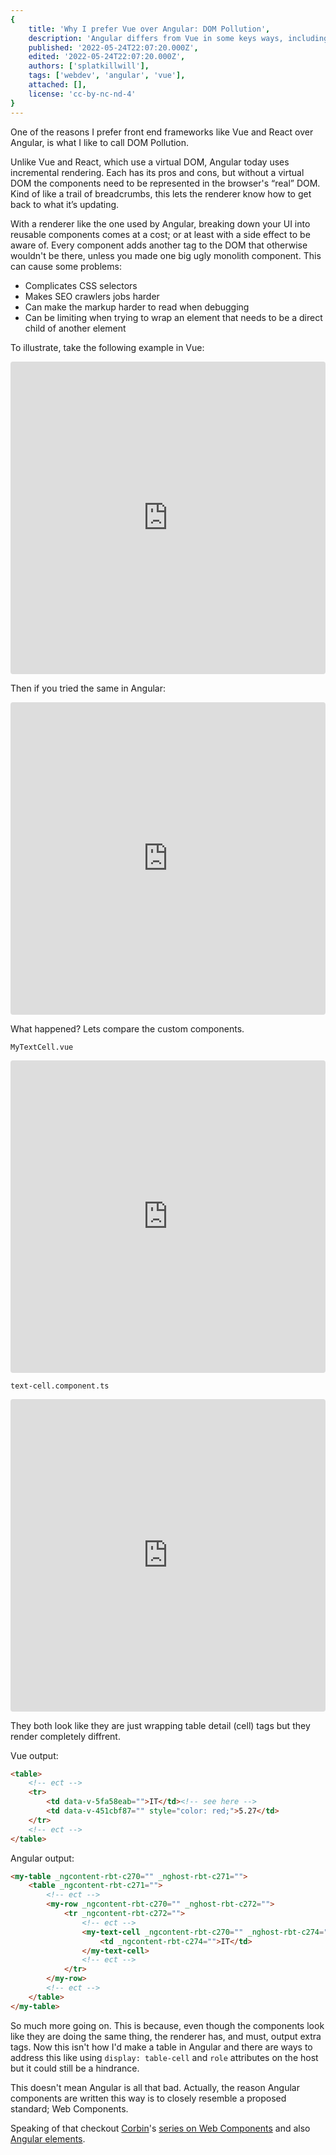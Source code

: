 ```yaml
---
{
    title: 'Why I prefer Vue over Angular: DOM Pollution',
    description: 'Angular differs from Vue in some keys ways, including its "Incremental rendering". This shift introduces something I call "DOM Pollution"; its why I prefer Vue over Angular.',
    published: '2022-05-24T22:07:20.000Z',
    edited: '2022-05-24T22:07:20.000Z',
    authors: ['splatkillwill'],
    tags: ['webdev', 'angular', 'vue'],
    attached: [],
    license: 'cc-by-nc-nd-4'
}
---
```


One of the reasons I prefer front end frameworks like Vue and React over Angular, is what I like to call DOM Pollution.

Unlike Vue and React, which use a virtual DOM, Angular today uses incremental rendering. Each has its pros and cons, but without a virtual DOM the components need to be represented in the browser's “real” DOM. Kind of like a trail of breadcrumbs, this lets the renderer know how to get back to what it’s updating.

With a renderer like the one used by Angular, breaking down your UI into reusable components comes at a cost; or at least with a side effect to be aware of. Every component adds another tag to the DOM that otherwise wouldn't be there, unless you made one big ugly monolith component. This can cause some problems:

- Complicates CSS selectors
- Makes SEO crawlers jobs harder
- Can make the markup harder to read when debugging
- Can be limiting when trying to wrap an element that needs to be a direct child of another element

To illustrate, take the following example in Vue:

<iframe src="https://codesandbox.io/embed/async-leftpad-gjxmqv?codemirror=1&fontsize=14&hidenavigation=1&module=%2Fsrc%2FApp.vue&theme=dark&highlights=1,2,3,4,5,6,7,8,9,10,11,12,13,14,15,16,17,18,19,20,21"
  style="width:100%; height:500px; border:0; border-radius: 4px; overflow:hidden;"
  title="A properly formatted table with 'category' and 'amount' headers to your data."
  sandbox="allow-forms allow-modals allow-popups allow-presentation allow-same-origin allow-scripts"
></iframe>

Then if you tried the same in Angular:

<iframe src="https://codesandbox.io/embed/cranky-shadow-frukfg?codemirror=1&fontsize=14&hidenavigation=1&module=%2Fsrc%2Fapp%2Fapp.component.html&theme=dark&highlights=2,3,4,5,6,7,8,9,10,11,12,13,14,15,16,17,18,19,20,21,22,23,24"
  style="width:100%; height:500px; border:0; border-radius: 4px; overflow:hidden;"
  title="A malformed table that shows all data, including headers, horizontally instead of in a grid"
  sandbox="allow-forms allow-modals allow-popups allow-presentation allow-same-origin allow-scripts"
></iframe>

What happened? Lets compare the custom components.

`MyTextCell.vue`
<iframe src="https://codesandbox.io/embed/async-leftpad-gjxmqv?codemirror=1&fontsize=14&hidenavigation=1&module=%2Fsrc%2Fcomponents%2FMyTextCell.vue&theme=dark&view=editor"
  style="width:100%; height:500px; border:0; border-radius: 4px; overflow:hidden;"
  title="MyTextCell.vue"
  sandbox="allow-forms allow-modals allow-popups allow-presentation allow-same-origin allow-scripts"
></iframe>

`text-cell.component.ts`
<iframe src="https://codesandbox.io/embed/cranky-shadow-frukfg?codemirror=1&fontsize=14&hidenavigation=1&module=%2Fsrc%2Fapp%2Ftext-cell.component.ts&theme=dark&view=editor"
  style="width:100%; height:500px; border:0; border-radius: 4px; overflow:hidden;"
  title="text-cell.component.ts"
  sandbox="allow-forms allow-modals allow-popups allow-presentation allow-same-origin allow-scripts"
></iframe>

They both look like they are just wrapping table detail (cell) tags but they render completely diffrent.

Vue output:

```html
<table>
    <!-- ect -->
    <tr>
        <td data-v-5fa58eab="">IT</td><!-- see here -->
        <td data-v-451cbf87="" style="color: red;">5.27</td>
    </tr>
    <!-- ect -->
</table>
```

Angular output:
```html
<my-table _ngcontent-rbt-c270="" _nghost-rbt-c271="">
    <table _ngcontent-rbt-c271="">
        <!-- ect -->
        <my-row _ngcontent-rbt-c270="" _nghost-rbt-c272="">
            <tr _ngcontent-rbt-c272="">
                <!-- ect -->
                <my-text-cell _ngcontent-rbt-c270="" _nghost-rbt-c274=""><!-- see here -->
                    <td _ngcontent-rbt-c274="">IT</td>
                </my-text-cell>
                <!-- ect -->
            </tr>
        </my-row>
        <!-- ect -->
    </table>
</my-table>
```

So much more going on. This is because, even though the components look like they are doing the same thing, the renderer has, and must, output extra tags. Now this isn't how I'd make a table in Angular and there are ways to address this like using `display: table-cell` and `role` attributes on the host but it could still be a hindrance.

This doesn't mean Angular is all that bad. Actually, the reason Angular components are written this way is to closely resemble a proposed standard; Web Components. 

Speaking of that checkout [Corbin](/unicorns/crutchcorn)'s [series on Web Components](/collections/web-components-101) and also [Angular elements](https://angular.io/guide/elements).
